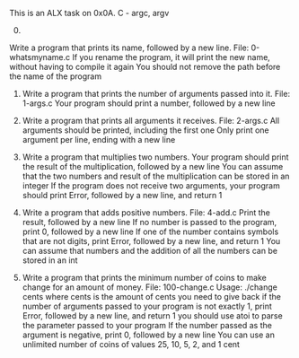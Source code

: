 This is an ALX task on 0x0A. C - argc, argv

0.
Write a program that prints its name, followed by a new line.
File: 0-whatsmyname.c
If you rename the program, it will print the new name, without having to compile it again
You should not remove the path before the name of the program

1. Write a program that prints the number of arguments passed into it.
File: 1-args.c
Your program should print a number, followed by a new line

2. Write a program that prints all arguments it receives.
File: 2-args.c
All arguments should be printed, including the first one
Only print one argument per line, ending with a new line

3. Write a program that multiplies two numbers.
Your program should print the result of the multiplication, followed by a new line
You can assume that the two numbers and result of the multiplication can be stored in an integer
If the program does not receive two arguments, your program should print Error, followed by a new line, and return 1

4. Write a program that adds positive numbers.
File: 4-add.c
Print the result, followed by a new line
If no number is passed to the program, print 0, followed by a new line
If one of the number contains symbols that are not digits, print Error, followed by a new line, and return 1
You can assume that numbers and the addition of all the numbers can be stored in an int

5. Write a program that prints the minimum number of coins to make change for an amount of money.
File: 100-change.c
Usage: ./change cents
where cents is the amount of cents you need to give back
if the number of arguments passed to your program is not exactly 1, print Error, followed by a new line, and return 1
you should use atoi to parse the parameter passed to your program
If the number passed as the argument is negative, print 0, followed by a new line
You can use an unlimited number of coins of values 25, 10, 5, 2, and 1 cent
